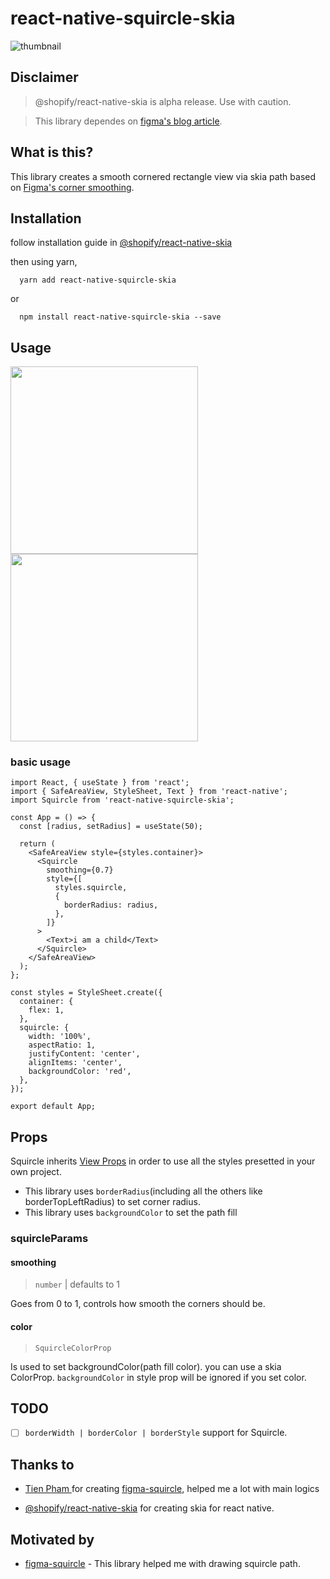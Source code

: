 # react-native-squircle-skia

![thumbnail](https://user-images.githubusercontent.com/6838787/151216382-2dcdb581-f5d8-4320-9684-ee96b0b54dc4.png)

## Disclaimer

> @shopify/react-native-skia is alpha release. Use with caution.

> This library dependes on [figma's blog article](https://www.figma.com/blog/desperately-seeking-squircles/).

## What is this?

This library creates a smooth cornered rectangle view via skia path based on [Figma's corner smoothing](https://help.figma.com/hc/en-us/articles/360050986854-Adjust-corner-radius-and-smoothing).

## Installation

follow installation guide in [@shopify/react-native-skia](https://shopify.github.io/react-native-skia/docs/getting-started/installation)

then using yarn,

```
  yarn add react-native-squircle-skia
```

or

```
  npm install react-native-squircle-skia --save
```

## Usage
<div>
  <img src="https://user-images.githubusercontent.com/6838787/151213872-e5ba4e04-2a69-47af-8cf3-c33c83ecd105.gif" width="300"/>
  <img src="https://user-images.githubusercontent.com/6838787/151213872-e5ba4e04-2a69-47af-8cf3-c33c83ecd105.gif" width="300"/>
</div>

### basic usage

```tsx
import React, { useState } from 'react';
import { SafeAreaView, StyleSheet, Text } from 'react-native';
import Squircle from 'react-native-squircle-skia';

const App = () => {
  const [radius, setRadius] = useState(50);

  return (
    <SafeAreaView style={styles.container}>
      <Squircle
        smoothing={0.7}
        style={[
          styles.squircle,
          {
            borderRadius: radius,
          },
        ]}
      >
        <Text>i am a child</Text>
      </Squircle>
    </SafeAreaView>
  );
};

const styles = StyleSheet.create({
  container: {
    flex: 1,
  },
  squircle: {
    width: '100%',
    aspectRatio: 1,
    justifyContent: 'center',
    alignItems: 'center',
    backgroundColor: 'red',
  },
});

export default App;
```

## Props

Squircle inherits [View Props](https://facebook.github.io/react-native/docs/view#props) in order to use all the styles presetted in your own project.

- This library uses `borderRadius`(including all the others like borderTopLeftRadius) to set corner radius.
- This library uses `backgroundColor` to set the path fill

### squircleParams

#### smoothing

> `number` | defaults to 1

Goes from 0 to 1, controls how smooth the corners should be.

#### color

> `SquircleColorProp`

Is used to set backgroundColor(path fill color). you can use a skia ColorProp. `backgroundColor` in style prop will be ignored if you set color.

## TODO

- [ ] `borderWidth | borderColor | borderStyle` support for Squircle.

## Thanks to

- [Tien Pham
  ](https://github.com/tienphaw) for creating [figma-squircle](https://github.com/tienphaw/figma-squircle), helped me a lot with main logics

- [@shopify/react-native-skia](https://github.com/shopify/react-native-skia) for creating skia for react native.

## Motivated by

- [figma-squircle](https://github.com/tienphaw/figma-squircle) - This library helped me with drawing squircle path.
